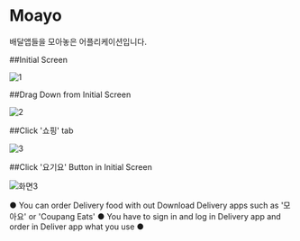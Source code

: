 # Moayo
배달앱들을 모아놓은 어플리케이션입니다.

##Initial Screen

![1](https://user-images.githubusercontent.com/73449937/136376780-ce92af2b-c78b-43c1-ba5b-a455bd1194d8.PNG)

##Drag Down from Initial Screen

![2](https://user-images.githubusercontent.com/73449937/136376787-dcaf12d2-14d1-4786-965c-fc91703df920.PNG)

##Click '쇼핑' tab

![3](https://user-images.githubusercontent.com/73449937/136376789-93bfe125-bf4b-4fd6-a28f-7c9ee20c633c.PNG)

##Click '요기요' Button in Initial Screen

![화면3](https://user-images.githubusercontent.com/73449937/136376960-0d481000-5d4e-4c34-b9d4-4b8965c00c04.PNG)

● You can order Delivery food with out Download Delivery apps such as '모아요' or 'Coupang Eats'
● You have to sign in and log in Delivery app and order in Deliver app what you use
●
